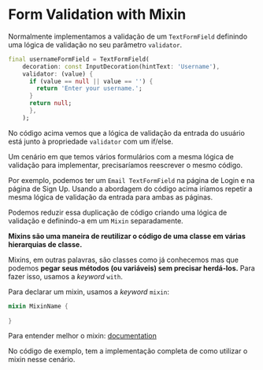 # Form Validation with Mixin

Normalmente implementamos a validação de um `TextFormField` definindo uma lógica de validação no seu parâmetro 
`validator`.

```dart
final usernameFormField = TextFormField(
    decoration: const InputDecoration(hintText: 'Username'),
    validator: (value) {
      if (value == null || value == '') {
        return 'Enter your username.';
      }
      return null;
      },
    );
```

No código acima vemos que a lógica de validação da entrada do usuário está junto à propriedade `validator` com um if/else.

Um cenário em que temos vários formulários com a mesma lógica de validação para implementar, precisaríamos reescrever o
mesmo código.

Por exemplo, podemos ter um `Email TextFormField` na página de Login e na página de Sign Up. Usando a abordagem do 
código acima iríamos repetir a mesma lógica de validação da entrada para ambas as páginas.

Podemos reduzir essa duplicação de código criando uma lógica de validação e definindo-a em um `Mixin` separadamente.

**Mixins são uma maneira de reutilizar o código de uma classe em várias hierarquias de classe.**

Mixins, em outras palavras, são classes como já conhecemos mas que podemos **pegar seus métodos (ou variáveis) sem 
precisar herdá-los.** Para fazer isso, usamos a *keyword* `with`.

Para declarar um mixin, usamos a *keyword* `mixin`:
```dart
mixin MixinName {
  
}
```
Para entender melhor o mixin: [documentation](https://dart.dev/guides/language/language-tour#adding-features-to-a-class-mixins)

No código de exemplo, tem a implementação completa de como utilizar o mixin nesse cenário.